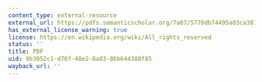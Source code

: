 ```yaml
---
content_type: external-resource
external_url: https://pdfs.semanticscholar.org/7a07/5776db74495a03ca38750513f331b80f687e.pdf
has_external_license_warning: true
license: https://en.wikipedia.org/wiki/All_rights_reserved
status: ''
title: PDF
uid: 9b3052c1-d76f-48e2-8a83-86b644380f85
wayback_url: ''
---
```

